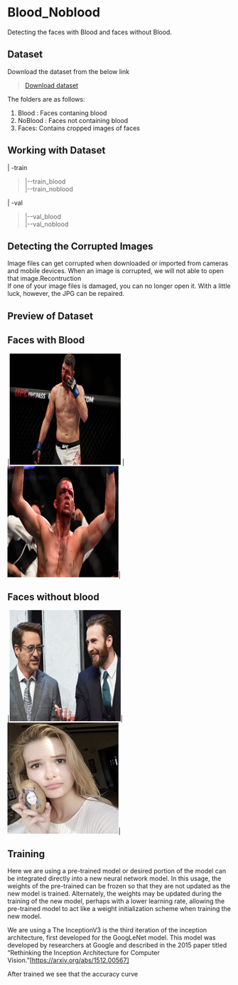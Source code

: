 # Blood_Noblood
Detecting the faces with Blood and faces without Blood.
## Dataset
Download the dataset from the below link

>[Download dataset](https://drive.google.com/file/d/1tcdLZymFiw36lzu95zgCAQzudi0Wxma5/view?usp=sharing)

The folders are as follows: <br/>
1. Blood : Faces contaning blood <br/>
2. NoBlood : Faces not containing blood <br/>
3. Faces: Contains cropped images of faces <br/>
## Working with Dataset

 | -train <br/>
 > |--train_blood <br/>
 > |--train_noblood <br/>
 
 | -val <br/>
 > |--val_blood <br/>
 > |--val_noblood <br/>
 
## Detecting the Corrupted Images
Image files can get corrupted when downloaded or imported from cameras and mobile devices. When an image is corrupted, we will not able to open that image.Recontruction <br/>
If one of your image files is damaged, you can no longer open it. With a little luck, however, the JPG can be repaired.

## Preview of Dataset
## Faces with Blood
|<img src=https://github.com/Monishraj50/Blood_Noblood/blob/master/img/blood_1.jpg width='250' height='250' /> |
<img src=https://github.com/Monishraj50/Blood_Noblood/blob/master/img/blood_100.jpg width='250' height='250' />|
## Faces without blood
|<img src=https://github.com/Monishraj50/Blood_Noblood/blob/master/img/noblood_10.jpg width='250' height='250' />|
<img src=https://github.com/Monishraj50/Blood_Noblood/blob/master/img/noblood_102.jpg width='250' height='250' />|

## Training
Here we are using a  pre-trained model or desired portion of the model can be integrated directly into a new neural network model. In this usage, the weights of the pre-trained can be frozen so that they are not updated as the new model is trained. Alternately, the weights may be updated during the training of the new model, perhaps with a lower learning rate, allowing the pre-trained model to act like a weight initialization scheme when training the new model.

We are using a The InceptionV3 is the third iteration of the inception architecture, first developed for the GoogLeNet model.
This model was developed by researchers at Google and described in the 2015 paper titled “Rethinking the Inception Architecture for Computer Vision.”[https://arxiv.org/abs/1512.00567]

After trained we see that the accuracy curve 





